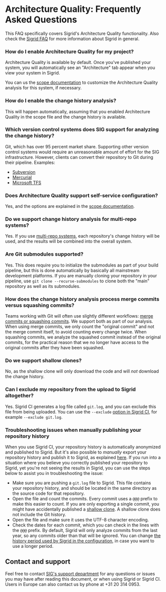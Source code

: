 Architecture Quality: Frequently Asked Questions
================================================

This FAQ specifically covers Sigrid's Architecture Quality functionality. Also check the [Sigrid FAQ](faq.md) for more information about Sigrid in general.

### How do I enable Architecture Quality for my project?

Architecture Quality is available by default. Once you've published your system, you will automatically see an "Architecture" tab appear when you view your system in Sigrid.

You can us the [scope documentation](../reference/analysis-scope-configuration.md) to customize the Architecture Quality analysis for this system, if necessary.
  
### How do I enable the change history analysis?

This will happen automatically, assuming that you enabled Architecture Quality in the scope file and the change history is available.

### Which version control systems does SIG support for analyzing the change history?

Git, which has over 95 percent market share. Supporting other version control systems would require an unreasonable
amount of effort for the SIG infrastructure. However, clients can convert their repository to Git during their
pipeline. Examples:

  - [Subversion](https://learn.microsoft.com/en-us/azure/devops/repos/git/perform-migration-from-svn-to-git?view=azure-devops)
  - [Mercurial](https://markheath.net/post/how-to-convert-mercurial-repository-to)
  - [Microsoft TFS](https://github.com/git-tfs/git-tfs)
  
### Does Architecture Quality support self-service configuration?

Yes, and the options are explained in the [scope documentation](../reference/analysis-scope-configuration.md).

### Do we support change history analysis for multi-repo systems?

Yes. If you use [multi-repo systems](../organization-integration/systems.md), each repository's change history will be used, and the results will be combined into the overall system.

### Are Git submodules supported?

Yes. This does require you to initialize the submodules as part of your build pipeline, but this is done automatically by basically all mainstream development platforms. If you are manually cloning your repository in your pipeline, use `git clone --recurse-submodules` to clone both the "main" repository as well as its submodules.

### How does the change history analysis process merge commits versus squashing commits?

Teams working with Git will often use slightly different workflows:
[merge commits or squashing commits](https://blog.mergify.com/what-is-the-difference-between-a-merge-commit-a-squash/).
We support both as part of our analysis. When using merge commits, we only count the "original commit" and not the
merge commit itself, to avoid counting every change twice. When squashing commits, we analyze the squashed commit 
instead of the original commits, for the practical reason that we no longer have access to the original commits after
they have been squashed.

### Do we support shallow clones?

No, as the shallow clone will only download the code and will *not* download the change history.

### Can I exclude my repository from the upload to Sigrid altogether?

Yes. Sigrid CI generates a log file called `git.log`, and you can exclude this file from being uploaded. You can use the `--exclude` [option in Sigrid CI](../reference/client-script-usage.md), for example `--exclude git.log`. 

### Troubleshooting issues when manually publishing your repository history

When you use Sigrid CI, your repository history is automatically anonymized and published to Sigrid. But it's also possible to *manually* export your repository history and publish it to Sigrid, as explained [here](../organization-integration/upload-instructions.md#creating-a-zip-file-for-your-system). If you run into a situation where you believe you correctly published your repository to Sigrid, yet you're not seeing the results in Sigrid, you can use the steps below to assist you in troubleshooting the issue:

- Make sure you are pushing a `git.log` file to Sigrid. This file contains your repository history, and should be located in the same directory as the source code for that repository.
- Open the file and count the commits. Every commit uses a `@@@` prefix to make this easier to count. If you are only exporting a single commit, you might have accidentally published a [shallow clone](https://git-scm.com/docs/git-clone). A shallow clone does not include the Git history.
- Open the file and make sure it uses the UTF-8 character encoding. 
- Check the dates for each commit, which you can check in the lines with the `@@@` prefix. By default, Sigrid will only analyze commits from the last year, so any commits older than that will be ignored. You can change [the history period used by Sigrid in the configuration](../reference/analysis-scope-configuration.md#analyzing-your-repository-history), in case you want to use a longer period.

## Contact and support

Feel free to contact [SIG's support department](mailto:support@softwareimprovementgroup.com) for any questions or issues you may have after reading this document, or when using Sigrid or Sigrid CI. Users in Europe can also contact us by phone at +31 20 314 0953.
